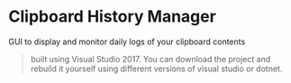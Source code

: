 # Clipboard History Manager
GUI to display and monitor daily logs of your clipboard contents

> built using Visual Studio 2017. You can download the project and rebuild it yourself using different versions of visual studio or dotnet.
